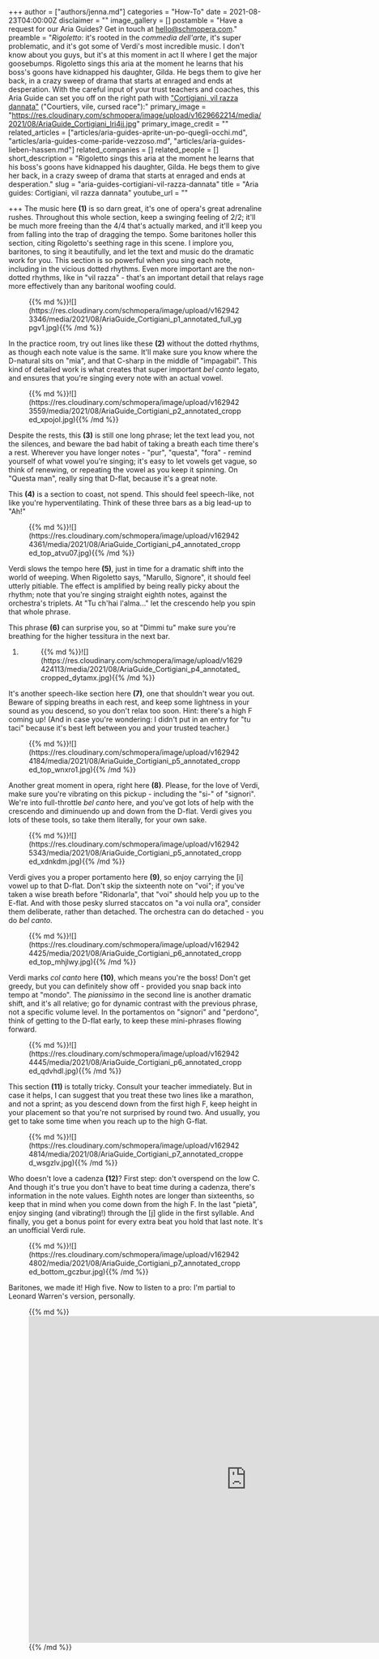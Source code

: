 +++
author = ["authors/jenna.md"]
categories = "How-To"
date = 2021-08-23T04:00:00Z
disclaimer = ""
image_gallery = []
postamble = "Have a request for our Aria Guides? Get in touch at [hello@schmopera.com](mailto:hello@schmopera.com)."
preamble = "_Rigoletto_: it's rooted in the _commedia dell'arte_, it's super problematic, and it's got some of Verdi's most incredible music. I don't know about you guys, but it's at this moment in act II where I get the major goosebumps. Rigoletto sings this aria at the moment he learns that his boss's goons have kidnapped his daughter, Gilda. He begs them to give her back, in a crazy sweep of drama that starts at enraged and ends at desperation. With the careful input of your trust teachers and coaches, this Aria Guide can set you off on the right path with [\"Cortigiani, vil razza dannata\"](http://www.aria-database.com/search.php?sid=17c4a219f90ed13113005c7f57e7490c&X=1&individualAria=268) (\"Courtiers, vile, cursed race\"):"
primary_image = "https://res.cloudinary.com/schmopera/image/upload/v1629662214/media/2021/08/AriaGuide_Cortigiani_lri4jj.jpg"
primary_image_credit = ""
related_articles = ["articles/aria-guides-aprite-un-po-quegli-occhi.md", "articles/aria-guides-come-paride-vezzoso.md", "articles/aria-guides-lieben-hassen.md"]
related_companies = []
related_people = []
short_description = "Rigoletto sings this aria at the moment he learns that his boss's goons have kidnapped his daughter, Gilda. He begs them to give her back, in a crazy sweep of drama that starts at enraged and ends at desperation."
slug = "aria-guides-cortigiani-vil-razza-dannata"
title = "Aria guides: Cortigiani, vil razza dannata"
youtube_url = ""

+++
The music here **(1)** is so darn great, it's one of opera's great adrenaline rushes. Throughout this whole section, keep a swinging feeling of 2/2; it'll be much more freeing than the 4/4 that's actually marked, and it'll keep you from falling into the trap of dragging the tempo. Some baritones holler this section, citing Rigoletto's seething rage in this scene. I implore you, baritones, to sing it beautifully, and let the text and music do the dramatic work for you. This section is so powerful when you sing each note, including in the vicious dotted rhythms. Even more important are the non-dotted rhythms, like in "vil razza" - that's an important detail that relays rage more effectively than any baritonal woofing could.

<figure data-type="image">{{% md %}}![](https://res.cloudinary.com/schmopera/image/upload/v1629423346/media/2021/08/AriaGuide_Cortigiani_p1_annotated_full_ygpgv1.jpg){{% /md %}}

</figure>

In the practice room, try out lines like these **(2)** without the dotted rhythms, as though each note value is the same. It'll make sure you know where the D-natural sits on "mia", and that C-sharp in the middle of "impagabil". This kind of detailed work is what creates that super important _bel canto_ legato, and ensures that you're singing every note with an actual vowel.

<figure data-type="image">{{% md %}}![](https://res.cloudinary.com/schmopera/image/upload/v1629423559/media/2021/08/AriaGuide_Cortigiani_p2_annotated_cropped_xpojol.jpg){{% /md %}}

</figure>

Despite the rests, this **(3)** is still one long phrase; let the text lead you, not the silences, and beware the bad habit of taking a breath each time there's a rest. Wherever you have longer notes - "pur", "questa", "fora" - remind yourself of what vowel you're singing; it's easy to let vowels get vague, so think of renewing, or repeating the vowel as you keep it spinning. On "Questa man", really sing that D-flat, because it's a great note.

This **(4)** is a section to coast, not spend. This should feel speech-like, not like you're hyperventilating. Think of these three bars as a big lead-up to "Ah!"

<figure data-type="image">{{% md %}}![](https://res.cloudinary.com/schmopera/image/upload/v1629424361/media/2021/08/AriaGuide_Cortigiani_p4_annotated_cropped_top_atvu07.jpg){{% /md %}}

</figure>

Verdi slows the tempo here **(5)**, just in time for a dramatic shift into the world of weeping. When Rigoletto says, "Marullo, Signore", it should feel utterly pitiable. The effect is amplified by being really picky about the rhythm; note that you're singing straight eighth notes, against the orchestra's triplets. At "Tu ch'hai l'alma..." let the crescendo help you spin that whole phrase.

This phrase **(6)** can surprise you, so at "Dimmi tu" make sure you're breathing for the higher tessitura in the next bar.

1. <figure data-type="image">{{% md %}}![](https://res.cloudinary.com/schmopera/image/upload/v1629424113/media/2021/08/AriaGuide_Cortigiani_p4_annotated_cropped_dytamx.jpg){{% /md %}}

</figure>

It's another speech-like section here **(7)**, one that shouldn't wear you out. Beware of sipping breaths in each rest, and keep some lightness in your sound as you descend, so you don't relax too soon. Hint: there's a high F coming up! (And in case you're wondering: I didn't put in an entry for "tu taci" because it's best left between you and your trusted teacher.)

<figure data-type="image">{{% md %}}![](https://res.cloudinary.com/schmopera/image/upload/v1629424184/media/2021/08/AriaGuide_Cortigiani_p5_annotated_cropped_top_wnxro1.jpg){{% /md %}}

</figure>

Another great moment in opera, right here **(8)**. Please, for the love of Verdi, make sure you're vibrating on this pickup - including the "si-" of "signori". We're into full-throttle _bel canto_ here, and you've got lots of help with the crescendo and diminuendo up and down from the D-flat. Verdi gives you lots of these tools, so take them literally, for your own sake.

<figure data-type="image">{{% md %}}![](https://res.cloudinary.com/schmopera/image/upload/v1629425343/media/2021/08/AriaGuide_Cortigiani_p5_annotated_cropped_xdnkdm.jpg){{% /md %}}

</figure>

Verdi gives you a proper portamento here **(9)**, so enjoy carrying the \[i\] vowel up to that D-flat. Don't skip the sixteenth note on "voi"; if you've taken a wise breath before "Ridonarla", that "voi" should help you up to the E-flat. And with those pesky slurred staccatos on "a voi nulla ora", consider them deliberate, rather than detached. The orchestra can do detached - you do _bel canto_.

<figure data-type="image">{{% md %}}![](https://res.cloudinary.com/schmopera/image/upload/v1629424425/media/2021/08/AriaGuide_Cortigiani_p6_annotated_cropped_top_mhjlwy.jpg){{% /md %}}

</figure>

Verdi marks _col canto_ here **(10)**, which means you're the boss! Don't get greedy, but you can definitely show off - provided you snap back into tempo at "mondo". The _pianissimo_ in the second line is another dramatic shift, and it's all relative; go for dynamic contrast with the previous phrase, not a specific volume level. In the portamentos on "signori" and "perdono", think of getting to the D-flat early, to keep these mini-phrases flowing forward.

<figure data-type="image">{{% md %}}![](https://res.cloudinary.com/schmopera/image/upload/v1629424445/media/2021/08/AriaGuide_Cortigiani_p6_annotated_cropped_qdvhdl.jpg){{% /md %}}

</figure>

This section **(11)** is totally tricky. Consult your teacher immediately. But in case it helps, I can suggest that you treat these two lines like a marathon, and not a sprint; as you descend down from the first high F, keep height in your placement so that you're not surprised by round two. And usually, you get to take some time when you reach up to the high G-flat.

<figure data-type="image">{{% md %}}![](https://res.cloudinary.com/schmopera/image/upload/v1629424814/media/2021/08/AriaGuide_Cortigiani_p7_annotated_cropped_wsgzlv.jpg){{% /md %}}

</figure>

Who doesn't love a cadenza **(12)**? First step: don't overspend on the low C. And though it's true you don't have to beat time during a cadenza, there's information in the note values. Eighth notes are longer than sixteenths, so keep that in mind when you come down from the high F. In the last "pietà", enjoy singing (and vibrating!) through the \[j\] glide in the first syllable. And finally, you get a bonus point for every extra beat you hold that last note. It's an unofficial Verdi rule.

<figure data-type="image">{{% md %}}![](https://res.cloudinary.com/schmopera/image/upload/v1629424802/media/2021/08/AriaGuide_Cortigiani_p7_annotated_cropped_bottom_gczbur.jpg){{% /md %}}

</figure>

Baritones, we made it! High five. Now to listen to a pro: I'm partial to Leonard Warren's version, personally.

<figure data-type="video">{{% md %}}<iframe width="859" height="644" src="https://www.youtube.com/embed/nAhai80yaek" title="YouTube video player" frameborder="0" allow="accelerometer; autoplay; clipboard-write; encrypted-media; gyroscope; picture-in-picture" allowfullscreen></iframe>{{% /md %}}

</figure>